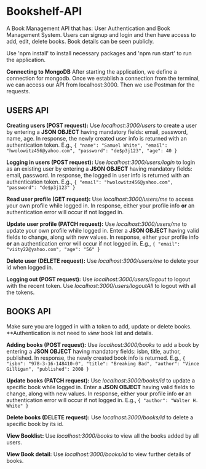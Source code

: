 # Bookshelf-API

A Book Management API that has: User Authentication and Book Management System.
Users can signup and login and then have access to add, edit, delete books. Book details can be seen publicly.

Use 'npm install' to install necessary packages and 'npm run start' to run the application.

**Connecting to MongoDB**
After starting the application, we define a connection for mongodb. Once we establish a connection from the terminal, we can access our API from localhost:3000. Then we use Postman for the requests.

  ## USERS API

   **Creating users (POST request):**
    Use *localhost:3000/users* to create a user by entering a **JSON OBJECT** having mandatory fields: email, password, name, age. In response, the newly created user info is returned with an authentication token. E.g.,
    ```{
        "name": "Samuel White",
        "email": "hwolowitz456@yahoo.com",
        "password": "de$p3j123",
        "age": 40
      }```

   **Logging in users (POST request):**
    Use *localhost:3000/users/login* to login as an existing user by entering a **JSON OBJECT** having mandatory fields: email, password. In response, the logged in user info is returned with an authentication token. E.g.,
    ```{
        "email": "hwolowitz456@yahoo.com",
        "password": "de$p3j123"
      }```

   **Read user profile (GET request):**
    Use *localhost:3000/users/me* to access your own profile while logged in. In response, either your profile info **or** an authentication error will occur if not logged in.

   **Update user profile (PATCH request):**
    Use *localhost:3000/users/me* to update your own profile while logged in. Enter a **JSON OBJECT** having valid fields to change, along with new values. In response, either your profile info **or** an authentication error will occur if not logged in. E.g.,
    ```{
        "email": "viity22@yahoo.com",
        "age": "56"
      }```

   **Delete user (DELETE request):**
    Use *localhost:3000/users/me* to delete your id when logged in.

   **Logging out (POST request):**
    Use *localhost:3000/users/logout* to logout with the recent token.
    Use *localhost:3000/users/logoutAll* to logout with all the tokens.
    
  
  ## BOOKS API
  Make sure you are logged in with a token to add, update or delete books. **Authentication is not need to _view_ book list and details.
  
   **Adding books (POST request):**
    Use *localhost:3000/books* to add a book by entering a **JSON OBJECT** having mandatory fields: isbn, title, author, published. In response, the newly created book info is returned. E.g.,
    ```{
      "isbn": "978-3-16-148410-0",
      "title": "Breaking Bad",
      "author": "Vince Gilligan",
      "published": 2008
    }```

  **Update books (PATCH request):**
    Use *localhost:3000/books/id* to update a specific book while logged in. Enter a **JSON OBJECT** having valid fields to change, along with new values. In response, either your profile info **or** an authentication error will occur if not logged in. E.g.,
    ```{
      "author": "Walter H. White"
    }```

  **Delete books (DELETE request):**
    Use *localhost:3000/books/id* to delete a specific book by its id.
    
  **View Booklist:**
    Use *localhost:3000/books* to view all the books added by all users.
    
  **View Book detail:**
    Use *localhost:3000/books/id* to view further details of books.

